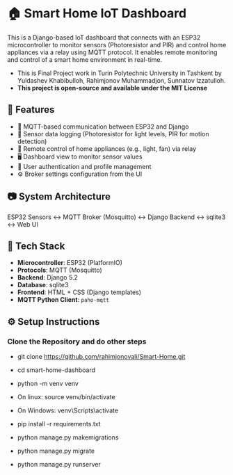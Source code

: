 # 🏠 Smart Home IoT Dashboard

This is a Django-based IoT dashboard that connects with an ESP32 microcontroller to monitor sensors (Photoresistor and PIR) and control home appliances via a relay using MQTT protocol. It enables remote monitoring and control of a smart home environment in real-time.
- This is Final Project work in Turin Polytechnic University in Tashkent by Yuldashev Khabibulloh, Rahimjonov Muhammadjon, Sunnatov Izzatulloh. 
- **This project is open-source and available under the MIT License**

## 📌 Features

- 📡 MQTT-based communication between ESP32 and Django
- 🧠 Sensor data logging (Photoresistor for light levels, PIR for motion detection)
- 🔌 Remote control of home appliances (e.g., light, fan) via relay
- 🖥️ Dashboard view to monitor sensor values
- 👤 User authentication and profile management
- ⚙️ Broker settings configuration from the UI



## 📷 System Architecture

ESP32 Sensors ↔ MQTT Broker (Mosquitto) ↔ Django Backend ↔ sqlite3 ↔ Web UI


## 🚀 Tech Stack

- **Microcontroller**: ESP32 (PlatformIO)
- **Protocols**: MQTT (Mosquitto)
- **Backend**: Django 5.2
- **Database**: sqlite3
- **Frontend**: HTML + CSS (Django templates)
- **MQTT Python Client**: `paho-mqtt`


## ⚙️ Setup Instructions

###  Clone the Repository and do other steps

- git clone https://github.com/rahimjonovali/Smart-Home.git
- cd smart-home-dashboard

- python -m venv venv
- On linux: source venv/bin/activate
- On Windows: venv\Scripts\activate  

- pip install -r requirements.txt

- python manage.py makemigrations
- python manage.py migrate

- python manage.py runserver


